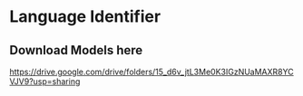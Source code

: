 # Language Identifier

## Download Models here
https://drive.google.com/drive/folders/15_d6v_jtL3Me0K3IGzNUaMAXR8YCVJV9?usp=sharing